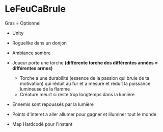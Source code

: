 # LeFeuCaBrule

Gras = Optionnel

- Unity

- Roguelike dans un donjon

- Ambiance sombre

- Joueur porte une torche **(différente torche des différentes années = différentes armes)**
  - Torche a une durabilité (essence de la passion qui brule de ta motivation) qui réduit au fur et a mesure et réduit la puissance lumineuse de la flamme
  - Créature meurt si reste trop longtemps dans la lumière

- Ennemis sont repoussés par la lumière

- Points d'interet a aller allumer pour gagner et illuminer tout le monde

- Map Hardcodé pour l'instant
